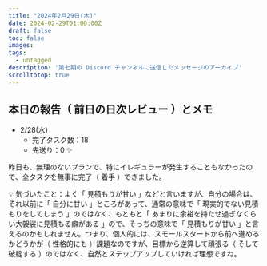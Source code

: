 ```yaml
---
title: "2024年2月29日(木)"
date: 2024-02-29T01:00:00Z
draft: false
toc: false
images:
tags: 
  - untagged
description: '第七期の Discord チャンネルに送信したメッセージのアーカイブ'
scrolltotop: true
---
```


## 本日の報告（ 前日の日次レビュー ）とメモ

- 2/28(水)
  - 完了タスク数：18
  - 先送り：0 ✨

昨日も、無理のないプランで、特にイレギュラーが発生することもなかったので、全タスクを無事に完了（ 着手 ）できました。

💡 気づいたこと：よく「 見積もりが甘い 」などと言いますが、自分の場合は、それ以前に「 自分に甘い 」ところがあって、通常の意味で「 現実的でない見積もりをしてしまう 」のではなく、もともと「 あまりに余裕を持たせ過ぎなくらい大袈裟に見積もる癖がある 」ので、そっちの意味で「 見積もりが甘い 」と言えるのかもしれません。つまり、個人的には、スモールスタートから前へ進めるかどうかが（ 性格的にも ）課題なのですが、目標から逆算して頑張る（ そして破綻する ）のではなく、自然とステップアップしていければ理想ですね。
